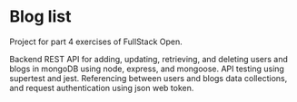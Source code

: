 # Blog list

Project for part 4 exercises of FullStack Open.

Backend REST API for adding, updating, retrieving, and deleting users and blogs in mongoDB using node, express, and mongoose.
API testing using supertest and jest.
Referencing between users and blogs data collections, and request authentication using json web token.
